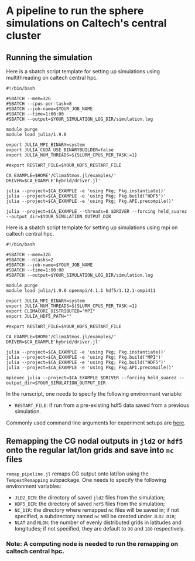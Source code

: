 # A pipeline to run the sphere simulations on Caltech's central cluster

## Running the simulation

Here is a sbatch script template for setting up simulations using multithreading on caltech central hpc.
```
#!/bin/bash

#SBATCH --mem=32G
#SBATCH --cpus-per-task=8
#SBATCH --job-name=$YOUR_JOB_NAME
#SBATCH --time=1:00:00
#SBATCH --output=$YOUR_SIMULATION_LOG_DIR/simulation.log

module purge
module load julia/1.9.0

export JULIA_MPI_BINARY=system
export JULIA_CUDA_USE_BINARYBUILDER=false
export JULIA_NUM_THREADS=${SLURM_CPUS_PER_TASK:=1}

#export RESTART_FILE=$YOUR_HDF5_RESTART_FILE

CA_EXAMPLE=$HOME'/ClimaAtmos.jl/examples/'
DRIVER=$CA_EXAMPLE'hybrid/driver.jl'

julia --project=$CA_EXAMPLE -e 'using Pkg; Pkg.instantiate()'
julia --project=$CA_EXAMPLE -e 'using Pkg; Pkg.build("HDF5")'
julia --project=$CA_EXAMPLE -e 'using Pkg; Pkg.API.precompile()'

julia --project=$CA_EXAMPLE --threads=8 $DRIVER --forcing held_suarez --output_dir=$YOUR_SIMULATION_OUTPUT_DIR

```

Here is a sbatch script template for setting up simulations using mpi on caltech central hpc.
```
#!/bin/bash

#SBATCH --mem=32G
#SBATCH --ntasks=2
#SBATCH --job-name=$YOUR_JOB_NAME
#SBATCH --time=1:00:00
#SBATCH --output=$YOUR_SIMULATION_LOG_DIR/simulation.log

module purge
module load julia/1.9.0 openmpi/4.1.1 hdf5/1.12.1-ompi411

export JULIA_MPI_BINARY=system
export JULIA_NUM_THREADS=${SLURM_CPUS_PER_TASK:=1}
export CLIMACORE_DISTRIBUTED="MPI"
export JULIA_HDF5_PATH=""

#export RESTART_FILE=$YOUR_HDF5_RESTART_FILE

CA_EXAMPLE=$HOME'/ClimaAtmos.jl/examples/'
DRIVER=$CA_EXAMPLE'hybrid/driver.jl'

julia --project=$CA_EXAMPLE -e 'using Pkg; Pkg.instantiate()'
julia --project=$CA_EXAMPLE -e 'using Pkg; Pkg.build("MPI")'
julia --project=$CA_EXAMPLE -e 'using Pkg; Pkg.build("HDF5")'
julia --project=$CA_EXAMPLE -e 'using Pkg; Pkg.API.precompile()'

mpiexec julia --project=$CA_EXAMPLE $DRIVER --forcing held_suarez --output_dir=$YOUR_SIMULATION_OUTPUT_DIR

```

In the runscript, one needs to specify the following environmant variable:
* `RESTART_FILE`: if run from a pre-existing hdf5 data saved from a previous simulation.

Commonly used command line arguments for experiment setups are [here](https://clima.github.io/ClimaAtmos.jl/dev/cl_args/).



## Remapping the CG nodal outputs in `jld2` or `hdf5` onto the regular lat/lon grids and save into `nc` files

`remap_pipeline.jl` remaps CG output onto lat/lon using the `TempestRemapping` subpackage. One needs to specify the following environment variables:
* `JLD2_DIR`: the directory of saved `jld2` files from the simulation;
* `HDF5_DIR`: the directory of saved `hdf5` files from the simulation;
* `NC_DIR`: the directory where remapped `nc` files will be saved in; if not specified, a subdirectory named `nc` will be created under `JLD2_DIR`;
* `NLAT` and `NLON`: the number of evenly distributed grids in latitudes and longitudes; if not specified, they are default to `90` and `180` respectively.

### Note: A computing node is needed to run the remapping on caltech central hpc.
